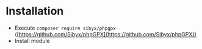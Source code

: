 # Installation

* Execute `composer require sibyx/phpgpx` ([https://github.com/Sibyx/phpGPX](https://github.com/Sibyx/phpGPX))
* Install module